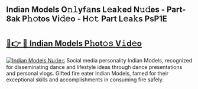 ## Indian Models O𝚗𝚕yf𝚊ns L𝚎a𝚔ed N𝚞𝚍es - Part-8ak P𝚑𝚘tos Vi𝚍𝚎o - H𝚘𝚝 Part L𝚎a𝚔s PsP1E

# <h2><a href="http://kf1qkf.oniu.top/?m=Indian+Models">🔗👉 🔴 Indian Models P𝚑ot𝚘𝚜 V𝚒d𝚎o</a></h2>

[![Indian Models Nu𝚍e𝚜](https://i.imgur.com/0qMVB7G.gif)](http://kf1qkf.oniu.top/?m=Indian+Models)
Social media personality Indian Models, recognized for disseminating dance and lifestyle ideas through dance presentations and personal vlogs. Gifted fire eater Indian Models, famed for their exceptional skills and accomplishments in consuming fire safely.  
